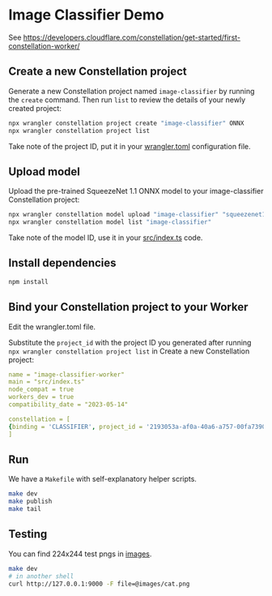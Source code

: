 # Image Classifier Demo

See https://developers.cloudflare.com/constellation/get-started/first-constellation-worker/

## Create a new Constellation project

Generate a new Constellation project named `image-classifier` by running the `create` command. Then run `list` to review the details of your newly created project:

```bash
npx wrangler constellation project create "image-classifier" ONNX
npx wrangler constellation project list
```

Take note of the project ID, put it in your [wrangler.toml](wrangler.toml) configuration file.

## Upload model

Upload the pre-trained SqueezeNet 1.1 ONNX model to your image-classifier Constellation project:

```bash
npx wrangler constellation model upload "image-classifier" "squeezenet11" data/squeezenet1_1.onnx
npx wrangler constellation model list "image-classifier"
```

Take note of the model ID, use it in your [src/index.ts](./src/index.ts) code.

## Install dependencies

```bash
npm install
```

## Bind your Constellation project to your Worker

Edit the wrangler.toml file.

Substitute the `project_id` with the project ID you generated after running `npx wrangler constellation project list` in Create a new Constellation project:

```yaml
name = "image-classifier-worker"
main = "src/index.ts"
node_compat = true
workers_dev = true
compatibility_date = "2023-05-14"

constellation = [
{binding = 'CLASSIFIER', project_id = '2193053a-af0a-40a6-a757-00fa73908ef6'},
]
```

## Run

We have a `Makefile` with self-explanatory helper scripts.

```bash
make dev
make publish
make tail
```

## Testing

You can find 224x244 test pngs in [images](./images/).

```bash
make dev
# in another shell
curl http://127.0.0.1:9000 -F file=@images/cat.png
```
